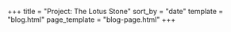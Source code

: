 +++
title = "Project: The Lotus Stone"
sort_by = "date"
template = "blog.html"
page_template = "blog-page.html"
+++